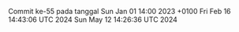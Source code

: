 Commit ke-55 pada tanggal Sun Jan 01 14:00 2023 +0100
Fri Feb 16 14:43:06 UTC 2024
Sun May 12 14:26:36 UTC 2024
